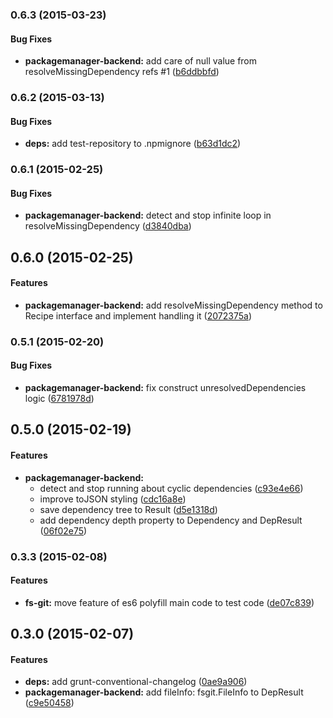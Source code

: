 <a name="0.6.3"></a>
### 0.6.3 (2015-03-23)


#### Bug Fixes

* **packagemanager-backend:** add care of null value from resolveMissingDependency refs #1 ([b6ddbbfd](https://github.com/vvakame/packagemanager-backend/commit/b6ddbbfde0ea8377efe82d28fae0e81ebf63ee50))


<a name="0.6.2"></a>
### 0.6.2 (2015-03-13)


#### Bug Fixes

* **deps:** add test-repository to .npmignore ([b63d1dc2](https://github.com/vvakame/packagemanager-backend/commit/b63d1dc21cd20fe8eb80ea4d75d236fba9ee7617))


<a name="0.6.1"></a>
### 0.6.1 (2015-02-25)


#### Bug Fixes

* **packagemanager-backend:** detect and stop infinite loop in resolveMissingDependency ([d3840dba](https://github.com/vvakame/packagemanager-backend/commit/d3840dba428120c902ac0ae8f7295846212e1bd0))


<a name="0.6.0"></a>
## 0.6.0 (2015-02-25)


#### Features

* **packagemanager-backend:** add resolveMissingDependency method to Recipe interface and implement handling it ([2072375a](https://github.com/vvakame/packagemanager-backend/commit/2072375ac8815a7fc0620296b897aafb2441cd87))


<a name="0.5.1"></a>
### 0.5.1 (2015-02-20)


#### Bug Fixes

* **packagemanager-backend:** fix construct unresolvedDependencies logic ([6781978d](https://github.com/vvakame/packagemanager-backend/commit/6781978d7abfaf9124790397e16c3a77ff7e7205))


<a name="0.5.0"></a>
## 0.5.0 (2015-02-19)


#### Features

* **packagemanager-backend:**
  * detect and stop running about cyclic dependencies ([c93e4e66](https://github.com/vvakame/packagemanager-backend/commit/c93e4e66929a08ee2110ded9977d3de26e06e2a3))
  * improve toJSON styling ([cdc16a8e](https://github.com/vvakame/packagemanager-backend/commit/cdc16a8e6caf62ba5213e82146860de42db1a5f4))
  * save dependency tree to Result ([d5e1318d](https://github.com/vvakame/packagemanager-backend/commit/d5e1318d18b2dddac304ec436a402d327a6ac41d))
  * add dependency depth property to Dependency and DepResult ([06f02e75](https://github.com/vvakame/packagemanager-backend/commit/06f02e7558d75d0140d3639a515ce97750882336))


<a name="0.3.3"></a>
### 0.3.3 (2015-02-08)


#### Features

* **fs-git:** move feature of es6 polyfill main code to test code ([de07c839](https://github.com/vvakame/packagemanager-backend/commit/de07c8393d18d313a1df4659984f891408504e5c))


<a name="0.3.0"></a>
## 0.3.0 (2015-02-07)


#### Features

* **deps:** add grunt-conventional-changelog ([0ae9a906](https://github.com/vvakame/packagemanager-backend/commit/0ae9a90631bd67009e04996a754c0cdf084dbdcf))
* **packagemanager-backend:** add fileInfo: fsgit.FileInfo to DepResult ([c9e50458](https://github.com/vvakame/packagemanager-backend/commit/c9e50458d471a87d429a029901ddf0722a507498))

